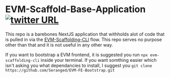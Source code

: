 # EVM-Scaffold-Base-Application [![twitter URL](https://img.shields.io/twitter/url/https/twitter.com/seranged.svg?style=social&label=Follow%20%40seranged)](https://twitter.com/seranged)

This repo is a barebones NextJS application that withholds alot of code that is pulled in via the [EVM-Scaffolding-CLI](https://github.com/Seranged/EVM-Scaffolding-CLI) flow. This repo serves no purpose other than that and it is not useful in any other way.

If you want to bootstrap a EVM frontend, it is suggested you run `npx evm-scaffolding-cli` inside your terminal. If you want somthing easier which isn't asking you what dependancies to install, I suggest you `git clone https://github.com/Seranged/EVM-FE-Bootstrap.git` 